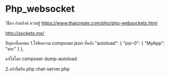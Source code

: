 # Php_websocket
วิธีลง
อ่านอิงค์ ความรู้
https://www.thaicreate.com/php/php-websockets.html


http://socketo.me/

ปัญหาที่เคยพบ
1.ใส่ข้อความ composer.json ที่หลัง
  "autoload": {
        "psr-0": {
            "MyApp": "src"
        }
    },
 
  แก้ไขโดย composer dump-autoload

2.อย่าลืมรัน php chat-server.php 